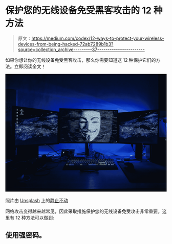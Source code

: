# 保护您的无线设备免受黑客攻击的 12 种方法

> 原文：<https://medium.com/codex/12-ways-to-protect-your-wireless-devices-from-being-hacked-72ab7289b1b3?source=collection_archive---------37----------------------->

如果你想让你的无线设备免受黑客攻击，那么你需要知道这 12 种保护它们的方法。立即阅读全文！

![](img/636b01e6c5cc4dde9b4f7a24ae708d06.png)

照片由 [Unsplash](https://unsplash.com?utm_source=medium&utm_medium=referral) 上的[静止不动](https://unsplash.com/@stillnes_in_motion?utm_source=medium&utm_medium=referral)

网络攻击变得越来越常见，因此采取措施保护您的无线设备免受攻击非常重要。这里有 12 种方法可以做到:

## **使用强密码。**